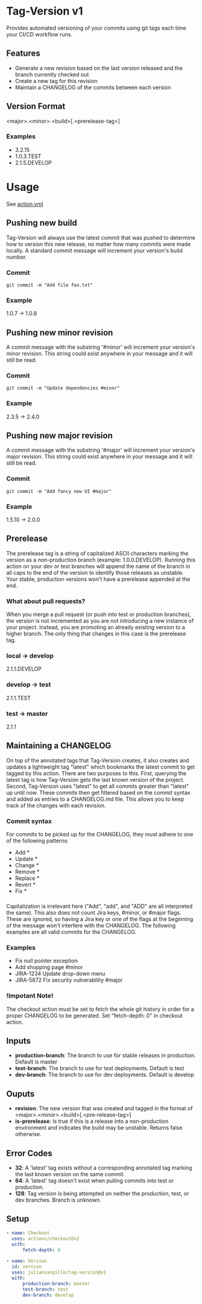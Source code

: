 # Tag-Version v1
Provides automated versioning of your commits using git tags each time your CI/CD workflow runs.
## Features
* Generate a new revision based on the last version released and the branch currently checked out
* Create a new tag for this revision
* Maintain a CHANGELOG of the commits between each version
## Version Format
\<major\>.\<minor\>.\<build\>\[.\<prerelease-tag\>\]
### Examples
* 3.2.15
* 1.0.3.TEST
* 2.1.5.DEVELOP
# Usage
See [action.yml](https://github.com/juliansangillo/tag-version/blob/master/action.yml)
## Pushing new build
Tag-Version will always use the latest commit that was pushed to determine how to version this new release, no matter how many commits were made locally. A standard commit message will increment your version's build number.
### Commit
```
git commit -m "Add file foo.txt"
```
### Example
1.0.7 -> 1.0.8
## Pushing new minor revision
A commit message with the substring '#minor' will increment your version's minor revision. This string could exist anywhere in your message and it will still be read.
### Commit
```
git commit -m "Update dependencies #minor"
```
### Example
2.3.5 -> 2.4.0
## Pushing new major revision
A commit message with the substring '#major' will increment your version's major revision. This string could exist anywhere in your message and it will still be read.
### Commit
```
git commit -m "Add fancy new UI #major"
```
### Example
1.5.10 -> 2.0.0
## Prerelease
The prerelease tag is a string of capitalized ASCII characters marking the version as a non-production branch (example: 1.0.0.DEVELOP). Running this action on your dev or test branches will append the name of the branch in all caps to the end of the version to identify those releases as unstable. Your stable, production versions won't have a prerelease appended at the end.
### What about pull requests?
When you merge a pull request (or push into test or production branches), the version is not incremented as you are not introducing a new instance of your project. Instead, you are promoting an already existing version to a higher branch. The only thing that changes in this case is the prerelease tag.
### local -> develop
2.1.1.DEVELOP
### develop -> test
2.1.1.TEST
### test -> master
2.1.1
## Maintaining a CHANGELOG
On top of the annotated tags that Tag-Version creates, it also creates and updates a lightweight tag "latest" which bookmarks the latest commit to get tagged by this action. There are two purposes to this. First, querying the latest tag is how Tag-Version gets the last known version of the project. Second, Tag-Version uses "latest" to get all commits greater than "latest" up until now. These commits then get filtered based on the commit syntax and added as entries to a CHANGELOG.md file. This allows you to keep track of the changes with each revision.
### Commit syntax
For commits to be picked up for the CHANGELOG, they must adhere to one of the following patterns:
* Add *
* Update *
* Change *
* Remove *
* Replace *
* Revert *
* Fix *
### 
Capitalization is irrelevant here ("Add", "add", and "ADD" are all interpreted the same). This also does not count Jira keys, #minor, or #major flags. These are ignored, so having a Jira key or one of the flags at the beginning of the message won't interfere with the CHANGELOG. The following examples are all valid commits for the CHANGELOG.
### Examples
* Fix null pointer exception
* Add shopping page #minor
* JIRA-1234 Update drop-down menu
* JIRA-5872 Fix security vulnerability #major
### !Impotant Note!
The checkout action must be set to fetch the whole git history in order for a proper CHANGELOG to be generated. Set "fetch-depth: 0" in checkout action.
## Inputs
* **production-branch**: The branch to use for stable releases in production. Default is master
* **test-branch**: The branch to use for test deployments. Default is test
* **dev-branch**: The branch to use for dev deployments. Default is develop
## Ouputs
* **revision**: The new version that was created and tagged in the format of \<major\>.\<minor\>.\<build\>\[.\<pre-release-tag\>\]
* **is-prerelease**: Is true if this is a release into a non-production environment and indicates the build may be unstable. Returns false otherwise.
## Error Codes
* **32**: A 'latest' tag exists without a corresponding annotated tag marking the last known version on the same commit.
* **64**: A 'latest' tag doesn't exist when pulling commits into test or production.
* **128**: Tag version is being attempted on neither the production, test, or dev branches. Branch is unknown.
## Setup
```yml
- name: Checkout  
  uses: actions/checkout@v2  
  with:  
      fetch-depth: 0  
      
- name: Version  
  id: version  
  uses: juliansangillo/tag-version@v1  
  with:  
      production-branch: master  
      test-branch: test  
      dev-branch: develop  
```
